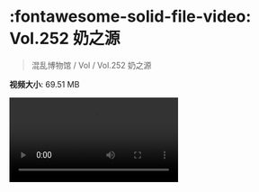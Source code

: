# :fontawesome-solid-file-video: Vol.252 奶之源

> 混乱博物馆 / Vol / Vol.252 奶之源

**视频大小**: 69.51 MB

<div class="video"><video src="https://file.hsyhx.top/archive/252.mp4" controls preload>🤔 您的浏览器不支持 video 标签</video></div>
